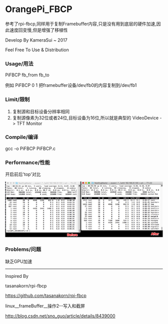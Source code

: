 # OrangePi_FBCP

参考了rpi-fbcp,同样用于复制Framebuffer内容,只是没有用到底层的硬件加速,因此速度回变慢,但是增强了移植性

Develop By KameraSui ~
2017

Feel Free To Use & Distribution



### Usage/用法

PiFBCP   fb_from   fb_to

例如   PiFBCP 0 1 把framebuffer设备/dev/fb0的内容复制到/dev/fb1



### Limit/限制

1. 复制源和目标设备分辨率相同
2. 复制源像素为32位或者24位,目标设备为16位,所以就是典型的 VideoDevice -> TFT Monitor



### Compile/编译

gcc -o  PiFBCP PiFBCP.c



### Performance/性能

开启前后'top'对比

![top_comp](mdfiles/top_comp.png)



### Problems/问题

缺乏GPU加速



------

Inspired By

tasanakorn/rpi-fbcp

https://github.com/tasanakorn/rpi-fbcp

linux__frameBuffer__操作2--写入和截屏

http://blog.csdn.net/sno_guo/article/details/8439000